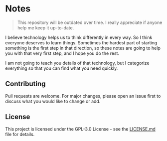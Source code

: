# Notes

> This repository will be outdated over time. I really appreciate if anyone help me keep it up-to-date.

I believe technology helps us to think differently in every way. So I think everyone deserves to learn things. Sometimes the hardest part of starting something is the first step in that direction, so these notes are going to help you with that very first step, and I hope you do the rest.

I am not going to teach you details of that technology, but I categorize everything so that you can find what you need quickly.

## Contributing
Pull requests are welcome. For major changes, please open an issue first to discuss what you would like to change or add.

## License
This project is licensed under the GPL-3.0 License - see the [LICENSE.md](./LICENSE.md) file for details.

